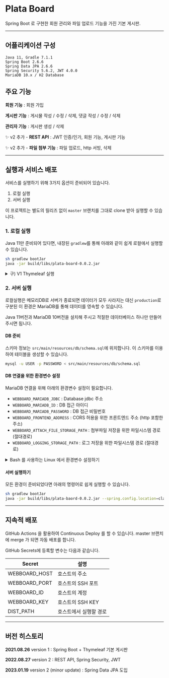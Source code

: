 # Plata Board

Spring Boot 로 구현한 회원 관리와 파일 업로드 기능을 가진 기본 게시판.

---

## 어플리케이션 구성

```
Java 11, Gradle 7.1.1
Spring Boot 2.6.6
Spring Data JPA 2.6.6
Spring Security 5.6.2, JWT 4.0.0
MariaDB 10.x / H2 Database
```

## 주요 기능

**회원 기능** : 회원 가입

**게시판 기능** : 게시물 작성 / 수정 / 삭제, 댓글 작성 / 수정 / 삭제

**관리자 기능** : 게시판 생성 / 삭제

✨ v2 추가 - **REST API** : JWT 인증/인가, 회원 기능, 게시판 기능

✨ v2 추가 - **파일 첨부 기능** : 파일 업로드, http 서빙, 삭제

---

## 실행과 서비스 배포

서비스를 실행하기 위해 3가지 옵션이 준비되어 있습니다.

1. 로컬 실행
2. 서버 실행

이 프로젝트는 별도의 릴리즈 없이 `master` 브랜치를 그대로 clone 받아 실행할 수 있습니다.

### 1. 로컬 실행

Java 11만 준비되어 있다면, 내장된 `gradlew`를 통해 아래와 같이 쉽게 로컬에서 실행할 수 있습니다.

```bash
sh gradlew bootJar
java -jar build/libs/plata-board-0.0.2.jar
```

<details>
<summary> 구) V1 Thymeleaf 실행</summary>

이후 다른 작업 없이 `http://localhost:8080`로 바로 접속 가능합니다. 기록한 데이터는 서버가 종료되면 모두 사라집니다. (H2 메모리 데이터베이스)

</details>

### 2. 서버 실행

로컬실행은 메모리DB로 서버가 종료되면 데이터가 모두 사라지는 대신 `production`로 구분된 이 환경은 MariaDB를 통해 데이터를 영속할 수 있습니다.

<!-- 준비된 서버나 인스턴스가 없다면 [이 문서](https://platanus.me/post/1586) 를 통해서 참고할 수 있습니다. (CentOS 기준) -->

Java 11버전과 MariaDB 10버전을 설치해 주시고 적절한 데이터베이스 하나만 만들어주시면 됩니다.

#### DB 준비

스키마 정보는 `src/main/resources/db/schema.sql`에 위치합니다. 이 스키마를 이용하여 테이블을 생성할 수 있습니다.

```bash
mysql -u USER -p PASSWORD < src/main/resources/db/schema.sql
```

#### DB 연결을 위한 환경변수 설정

MariaDB 연결을 위해 아래의 환경변수 설정이 필요합니다.

- `WEBBOARD_MARIADB_JDBC` : Database jdbc 주소
- `WEBBOARD_MARIADB_ID` : DB 접근 아이디
- `WEBBOARD_MARIADB_PASSWORD` : DB 접근 비밀번호
- `WEBBOARD_FRONTEND_ADDRESS` : CORS 허용을 위한 프론트엔드 주소 (http 포함한 주소)
- `WEBBOARD_ATTACH_FILE_STORAGE_PATH` : 첨부파일 저장을 위한 파일시스템 경로 (절대경로)
- `WEBBOARD_LOGGING_STORAGE_PATH` : 로그 저장을 위한 파일시스템 경로 (절대경로)

<details>
<summary>Bash 를 사용하는 Linux 에서 환경변수 설정하기 </summary>

```bash
cat << "EOF" >> ~/.bash_profile
export WEBBOARD_MARIADB_JDBC=jdbc:mariadb://localhost:3306/webboard
export WEBBOARD_MARIADB_ID=webboard
export WEBBOARD_MARIADB_PASSWORD=webboardPassword
export WEBBOARD_FRONTEND_ADDRESS=http://localhost:3000
export WEBBOARD_ATTACH_FILE_STORAGE_PATH=$PWD/attach
export WEBBOARD_LOGGING_STORAGE_PATH=$PWD/log
EOF
source ~/.bash_profile
```

</details>

#### 서버 실행하기

모든 환경이 준비되었다면 아래의 명령어로 쉽게 실행할 수 있습니다.

```bash
sh gradlew bootJar
java -jar build/libs/plata-baord-0.0.2.jar --spring.config.location=classpath:/application.properties --spring.profiles.active=release
```

---

## 지속적 배포

GitHub Actions 을 활용하여 Continuous Deploy 를 할 수 있습니다. master 브랜치에 merge 가 되면 자동 배포를 합니다.

GitHub Secrets에 등록할 변수는 다음과 같습니다.

| Secret        | 설명                   |
| ------------- | ---------------------- |
| WEBBOARD_HOST | 호스트의 주소          |
| WEBBOARD_PORT | 호스트의 SSH 포트      |
| WEBBOARD_ID   | 호스트의 계정          |
| WEBBOARD_KEY  | 호스트의 SSH KEY       |
| DIST_PATH     | 호스트에서 실행할 경로 |

---

## 버전 히스토리

**2021.08.26** version 1 : Spring Boot + Thymeleaf 기본 게시판

**2022.08.27** version 2 : REST API, Spring Security, JWT

**2023.01.19** version 2 (minor update) : Spring Data JPA 도입
